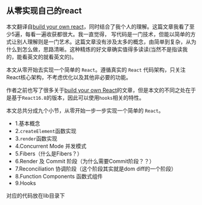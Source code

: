 ## 从零实现自己的react
本文翻译自[build your own react](https://pomb.us/build-your-own-react/)，同时结合了我个人的理解。这篇文章我看了至少5遍，每看一遍收获都很大。我一直觉得，
写代码是一门技术，但能以简单的方式让别人理解则是一门艺术。这篇文章没有涉及太多的概念，由简单到复杂，从为什么到怎么做，思路清晰。这种精炼的好文章确实值得多读读(当然不是指读我的，能看英文的就看英文的)。

本文从零开始去实现一个简单的 `React`。遵循真实的 `React` 代码架构，只关注React核心架构，不考虑优化以及其他非必要的功能。

作者之前也写了很多关于[build your own React](https://engineering.hexacta.com/didact-learning-how-react-works-by-building-it-from-scratch-51007984e5c5)的文章，但是本文的不同之处在于是基于`React16.8`的版本，因此可以使用`hooks`相关的特性。


本文总共分成九个小节，从零开始一步一步实现一个简单的 `React`。
- 1.基本概念
- 2.`createElement`函数实现
- 3.`render`函数实现
- 4.Concurrent Mode 并发模式
- 5.Fibers（什么是Fibers？）
- 6.Render 及 Commit 阶段（为什么需要Commit阶段？？）
- 7.Reconciliation 协调阶段（这个阶段其实就是dom diff的一个阶段）
- 8.Function Components 函数式组件
- 9.Hooks 

对应的代码放在lib目录下

